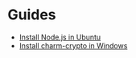 # Guides
* [Install Node.js in Ubuntu](/guides/install-node-ubuntu)
* [Install charm-crypto in Windows](/guides/charm-crypto-windows)
